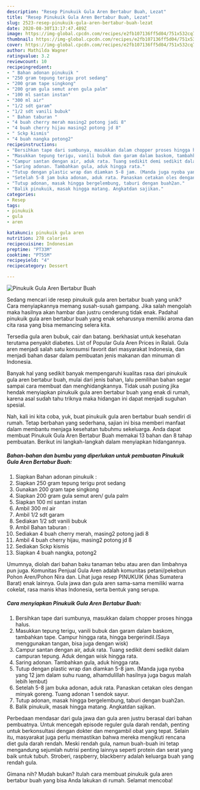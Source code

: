 ```yaml
---
description: "Resep Pinukuik Gula Aren Bertabur Buah, Lezat"
title: "Resep Pinukuik Gula Aren Bertabur Buah, Lezat"
slug: 2523-resep-pinukuik-gula-aren-bertabur-buah-lezat
date: 2020-08-30T13:17:47.489Z
image: https://img-global.cpcdn.com/recipes/e2fb107136ff5d04/751x532cq70/pinukuik-gula-aren-bertabur-buah-foto-resep-utama.jpg
thumbnail: https://img-global.cpcdn.com/recipes/e2fb107136ff5d04/751x532cq70/pinukuik-gula-aren-bertabur-buah-foto-resep-utama.jpg
cover: https://img-global.cpcdn.com/recipes/e2fb107136ff5d04/751x532cq70/pinukuik-gula-aren-bertabur-buah-foto-resep-utama.jpg
author: Mathilda Wagner
ratingvalue: 3.2
reviewcount: 10
recipeingredient:
- " Bahan adonan pinukuik "
- "250 gram tepung terigu prot sedang"
- "200 gram tape singkong"
- "200 gram gula semut aren gula palm"
- "100 ml santan instan"
- "300 ml air"
- "1/2 sdt garam"
- "1/2 sdt vanili bubuk"
- " Bahan taburan "
- "4 buah cherry merah masing2 potong jadi 8"
- "4 buah cherry hijau masing2 potong jd 8"
- " Sckp kismis"
- "4 buah nangka potong2"
recipeinstructions:
- "Bersihkan tape dari sumbunya, masukkan dalam chopper proses hingga halus."
- "Masukkan tepung terigu, vanili bubuk dan garam dalam baskom, tambahkan tape. Campur hingga rata, hingga bergerindil.(Saya menggunakan tangan, bisa juga dengan wisk)"
- "Campur santan dengan air, aduk rata. Tuang sedikit demi sedikit dalam campuran tepung. Aduk dengan wisk hingga rata."
- "Saring adonan. Tambahkan gula, aduk hingga rata."
- "Tutup dengan plastic wrap dan diamkan 5-8 jam. (Manda juga nyoba yang 12 jam dalam suhu ruang, alhamdulillah hasilnya juga bagus malah lebih lembut)"
- "Setelah 5-8 jam buka adonan, aduk rata. Panaskan cetakan oles dengan minyak goreng. Tuang adonan 1 sendok sayur."
- "Tutup adonan, masak hingga bergelembung, taburi dengan buah2an."
- "Balik pinukuik, masak hingga matang. Angkatdan sajikan."
categories:
- Resep
tags:
- pinukuik
- gula
- aren

katakunci: pinukuik gula aren 
nutrition: 278 calories
recipecuisine: Indonesian
preptime: "PT33M"
cooktime: "PT55M"
recipeyield: "4"
recipecategory: Dessert

---
```



![Pinukuik Gula Aren Bertabur Buah](https://img-global.cpcdn.com/recipes/e2fb107136ff5d04/751x532cq70/pinukuik-gula-aren-bertabur-buah-foto-resep-utama.jpg)

Sedang mencari ide resep pinukuik gula aren bertabur buah yang unik? Cara menyiapkannya memang susah-susah gampang. Jika salah mengolah maka hasilnya akan hambar dan justru cenderung tidak enak. Padahal pinukuik gula aren bertabur buah yang enak seharusnya memiliki aroma dan cita rasa yang bisa memancing selera kita.

Tersedia gula aren bubuk, cair dan batang. berkhasiat untuk kesehatan terutama penyakit diabetes. List of Popular Gula Aren Prices in Ralali. Gula aren menjadi salah satu konsumsi favorit dari masyarakat Indonesia, dan menjadi bahan dasar dalam pembuatan jenis makanan dan minuman di Indonesia.

Banyak hal yang sedikit banyak mempengaruhi kualitas rasa dari pinukuik gula aren bertabur buah, mulai dari jenis bahan, lalu pemilihan bahan segar sampai cara membuat dan menghidangkannya. Tidak usah pusing jika hendak menyiapkan pinukuik gula aren bertabur buah yang enak di rumah, karena asal sudah tahu triknya maka hidangan ini dapat menjadi suguhan spesial.


Nah, kali ini kita coba, yuk, buat pinukuik gula aren bertabur buah sendiri di rumah. Tetap berbahan yang sederhana, sajian ini bisa memberi manfaat dalam membantu menjaga kesehatan tubuhmu sekeluarga. Anda dapat membuat Pinukuik Gula Aren Bertabur Buah memakai 13 bahan dan 8 tahap pembuatan. Berikut ini langkah-langkah dalam menyiapkan hidangannya.

<!--inarticleads1-->

##### Bahan-bahan dan bumbu yang diperlukan untuk pembuatan Pinukuik Gula Aren Bertabur Buah:

1. Siapkan  Bahan adonan pinukuik :
1. Siapkan 250 gram tepung terigu prot sedang
1. Gunakan 200 gram tape singkong
1. Siapkan 200 gram gula semut aren/ gula palm
1. Siapkan 100 ml santan instan
1. Ambil 300 ml air
1. Ambil 1/2 sdt garam
1. Sediakan 1/2 sdt vanili bubuk
1. Ambil  Bahan taburan :
1. Sediakan 4 buah cherry merah, masing2 potong jadi 8
1. Ambil 4 buah cherry hijau, masing2 potong jd 8
1. Sediakan  Sckp kismis
1. Siapkan 4 buah nangka, potong2


Umumnya, diolah dari bahan baku tanaman tebu atau aren dan limbahnya pun juga. Komunitas Penjual Gula Aren adalah komunitas petani/pekebun Pohon Aren/Pohon Nira dan. Lihat juga resep PINUKUIK (khas Sumatera Barat) enak lainnya. Gula jawa dan gula aren sama-sama memiliki warna cokelat, rasa manis khas Indonesia, serta bentuk yang serupa. 

<!--inarticleads2-->

##### Cara menyiapkan Pinukuik Gula Aren Bertabur Buah:

1. Bersihkan tape dari sumbunya, masukkan dalam chopper proses hingga halus.
1. Masukkan tepung terigu, vanili bubuk dan garam dalam baskom, tambahkan tape. Campur hingga rata, hingga bergerindil.(Saya menggunakan tangan, bisa juga dengan wisk)
1. Campur santan dengan air, aduk rata. Tuang sedikit demi sedikit dalam campuran tepung. Aduk dengan wisk hingga rata.
1. Saring adonan. Tambahkan gula, aduk hingga rata.
1. Tutup dengan plastic wrap dan diamkan 5-8 jam. (Manda juga nyoba yang 12 jam dalam suhu ruang, alhamdulillah hasilnya juga bagus malah lebih lembut)
1. Setelah 5-8 jam buka adonan, aduk rata. Panaskan cetakan oles dengan minyak goreng. Tuang adonan 1 sendok sayur.
1. Tutup adonan, masak hingga bergelembung, taburi dengan buah2an.
1. Balik pinukuik, masak hingga matang. Angkatdan sajikan.


Perbedaan mendasar dari gula jawa dan gula aren justru berasal dari bahan pembuatnya. Untuk mencegah episode reguler gula darah rendah, penting untuk berkonsultasi dengan dokter dan mengambil obat yang tepat. Selain itu, masyarakat juga perlu memastikan bahwa mereka mengikuti rencana diet gula darah rendah. Meski rendah gula, namun buah-buah ini tetap mengandung sejumlah nutrisi penting lainnya seperti protein dan serat yang baik untuk tubuh. Stroberi, raspberry, blackberry adalah keluarga buah yang rendah gula. 

Gimana nih? Mudah bukan? Itulah cara membuat pinukuik gula aren bertabur buah yang bisa Anda lakukan di rumah. Selamat mencoba!
